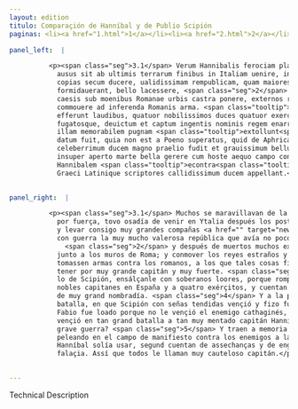 ```yaml
---
layout: edition
titulo: Comparaçión de Hanníbal y de Publio Scipión
paginas: <li><a href="1.html">1</a></li><li><a href="2.html">2</a></li><li><a href="3.html">3</a></li><li><a href="4.html">4</a></li><li><a href="5.html">5</a></li><li><a href="6.html">6</a></li><li><a href="7.html">7</a></li><li><a href="8.html">8</a></li><li><a href="9.html">9</a></li><li><a href="10.html">10</a></li><li><a href="11.html">11</a></li><li><a href="12.html">12</a></li><li><a href="13.html">13</a></li>

panel_left:  |

          <p><span class="seg">3.1</span> Verum Hannibalis ferociam plaerique mirantur, qui expugnato Sagunto
            ausus sit ab ultimis terrarum finibus in Italiam uenire, ingentes peditum equitumque
            copias secum ducere, ualidissimam rempublicam, quam maiores sui non mediocriter
            formidauerant, bello lacessere, <span class="seg">2</span> multis exercitibus consulibus imperatoribus
            caesis sub moenibus Romanae urbis castra ponere, externos reges longinquas nationes
            commouere ad inferenda Romanis arma. <span class="tooltip">Haec<span class="tooltiptext">Nec #F </span></span> qui fecerit maximum ac <span class="tooltip">fortissimum<span class="tooltiptext">ferocissimum #F #M #N #P #R #S #U #W </span></span> ducem habendum putant. <span class="seg">3</span> Alii uero in Scipionem conuersi summis eum
            efferunt laudibus, quatuor nobilissimos duces quatuor exercitus in Hispania fusos
            fugatosque, deuictum et captum ingentis nominis regem enarrant. <span class="seg">4</span> Postremo
            illam memorabilem pugnam <span class="tooltip">extollunt<span class="tooltiptext">tollunt #S </span></span>, qua Scipio collatis signis Hannibalem profligauit. Nam si Fabio inquiunt laudi
            datum fuit, quia non est a Poeno superatus, quid de Aphricano dicendum erit, qui
            celeberrimum ducem magno praelio fudit et grauissimum bellum confecit? <span class="seg">5</span> Hunc
            insuper aperto marte bella gerere cum hoste aequo campo congredi consuesse memorant.
            Hannibalem <span class="tooltip">econtra<span class="tooltiptext">contra #F #M #N #P #R #S #U #W </span></span> insidiis dolis atque omni genere fallaciae uti solitum tradunt. Itaque omnes
            Graeci Latinique scriptores callidissimum ducem appellant.</p>
        

panel_right:  |

          <p><span class="seg">3.1</span> Muchos se maravillavan de la ferocidad de Hanníbal que, tomado Sagunto
            por fuerça, tovo osadía de venir en Ytalia después los postrimeros fines de las tierras,
            y levar consigo muy grandes compañas <a href="" target="new"><img class="facs" src="../public/images/1491/1491.jpg"/></a>[192r,a] de peones y cavalleros, y apassionar
            con guerra la muy mucho valerosa república que avía no poco espantado a los sus mayores,
              <span class="seg">2</span> y después de muertos muchos exércitos y cónsules y capitanes aposentarse
            junto a los muros de Roma; y conmover los reyes estraños y las naçiones lexanas para que
            tomassen armas contra los romanos, a los que tales cosas fiziesse, piensan que lo devan
            tener por muy grande capitán y muy fuerte. <span class="seg">3</span> Pero otros, bueltos a considerar
            lo de Scipión, ensálçanle con soberanos loores, porque rompió y fizo fuyr a quatro muy
            nobles capitanes en España y a quatro exérçitos, y cuentan que venció y prendió un rey
            de muy grand nombradía. <span class="seg">4</span> Y a la postre, engrandeçe aquella memorable
            batalla, en que Scipión con señas tendidas vençió y fizo fuyr a Hanníbal. Y dizen que si
            Fabio fue loado porque no le vençió el enemigo cathaginés, ¿qué diremos de Africano que
            vençió en tan grand batalla a tan muy mentado capitán Hanníbal y dio conclusión a tan
            grave guerra? <span class="seg">5</span> Y traen a memoria como Hanníbal acostumbrava guerrear
            peleando en el campo de manifiesto contra los enemigos a la eguala y, al contrario,
            Hanníbal solía usar, segund cuentan de assechanças y de engaños y de todo linaje de
            falaçia. Assí que todos le llaman muy cauteloso capitán.</p>
        

---
```


Technical Description 